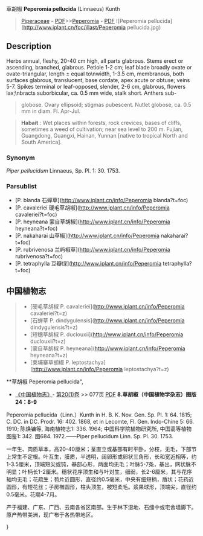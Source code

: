 草胡椒 **Peperomia pellucida** (Linnaeus) Kunth

> [Piperaceae](http://www.iplant.cn/info/Piperaceae?t=foc) - [PDF](http://www.iplant.cn/foc/pdf/Piperaceae.pdf)>>[Peperomia](http://www.iplant.cn/info/Peperomia?t=foc) - [PDF](http://www.iplant.cn/foc/pdf/Peperomia.pdf)
![Peperomia pellucida](http://www.iplant.cn/foc/illast/Peperomia pellucida.jpg)

## Description

Herbs annual, fleshy, 20-40 cm high, all parts glabrous. Stems erect or ascending, branched, glabrous. Petiole 1-2 cm; leaf blade broadly ovate or ovate-triangular, length ± equal to\nwidth, 1-3.5 cm, membranous, both surfaces glabrous, translucent, base cordate, apex acute or obtuse; veins 5-7. Spikes terminal or leaf-opposed, slender, 2-6 cm, glabrous, flowers lax;\nbracts suborbicular, ca. 0.5 mm wide, stalk short. Anthers sub- 
> 
> globose. Ovary ellipsoid; stigmas pubescent. Nutlet globose, ca. 0.5 mm in diam. Fl. Apr-Jul.


> **Habait** : 
> Wet places within forests, rock crevices, bases of cliffs, sometimes a weed of cultivation; near sea level to 200 m. Fujian, Guangdong, Guangxi, Hainan, Yunnan [native to tropical North and South America].

### Synonym
*Piper pellucidum* Linnaeus, Sp. Pl. 1: 30. 1753.



### Parsublist

* [P.  blanda  石蝉草](http://www.iplant.cn/info/Peperomia blanda?t=foc)
* [P.  cavaleriei  硬毛草胡椒](http://www.iplant.cn/info/Peperomia cavaleriei?t=foc)
* [P.  heyneana  蒙自草胡椒](http://www.iplant.cn/info/Peperomia heyneana?t=foc)
* [P.  nakaharai  山草椒](http://www.iplant.cn/info/Peperomia nakaharai?t=foc)
* [P.  rubrivenosa  兰屿椒草](http://www.iplant.cn/info/Peperomia rubrivenosa?t=foc)
* [P.  tetraphylla  豆瓣绿](http://www.iplant.cn/info/Peperomia tetraphylla?t=foc)


## 中国植物志

> * [硬毛草胡椒  P.  cavaleriei](http://www.iplant.cn/info/Peperomia cavaleriei?t=z)
> * [石蝉草  P.  dindygulensis](http://www.iplant.cn/info/Peperomia dindygulensis?t=z)
> * [短穗草胡椒  P.  duclouxii](http://www.iplant.cn/info/Peperomia duclouxii?t=z)
> * [蒙自草胡椒  P.  heyneana](http://www.iplant.cn/info/Peperomia heyneana?t=z)
> * [柬埔寨草胡椒  P.  leptostachya](http://www.iplant.cn/info/Peperomia leptostachya?t=z)


**草胡椒 Peperomia pellucida",


* [《中国植物志》](http://www.iplant.cn/frps)- [第20(1)卷](http://www.iplant.cn/frps/vol/20(1)) >> 077页 [PDF](http://www.iplant.cn/frps/pdf/20(1)/077.PDF)
**8.草胡椒（中国植物学杂志）图版24：8-9**

Peperomia pellucida（Linn.）Kunth in H. B. K. Nov. Gen. Sp. Pl. 1: 64. 1815; C. DC. in DC. Prodr. 16: 402. 1868, et in Lecomte, Fl. Gen. Indo-Chine 5: 66. 1910; 陈焕镛等, 海南植物志1: 336. 1964; 中国科学院植物研究所, 中国高等植物图鉴1: 342. 图684. 1972.——Piper pellucidum Linn. Sp. Pl. 30. 1753.

一年生、肉质草本，高20-40厘米；茎直立或基部有时平卧，分枝，无毛，下部节上常生不定根。叶互生，膜质，半透明，阔卵形或卵状三角形，长和宽近相等，约1-3.5厘米，顶端短尖或钝，基部心形，两面均无毛；叶脉5-7条，基出，网状脉不明显；叶柄长1-2厘米。穗状花序顶生和与叶对生，细弱，长2-6厘米，其与花序轴均无毛；花疏生；苞片近圆形，直径约0.5毫米，中央有细短柄，盾状；花药近圆形，有短花丝；子房椭圆形，柱头顶生，被短柔毛。浆果球形，顶端尖，直径约0.5毫米。花期4-7月。

产于福建、广东、广西、云南各省区南部。生于林下湿地、石缝中或宅舍墙脚下。原产热带美洲，现广布于各热带地区。



}